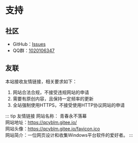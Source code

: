 # 支持

## 社区

- GitHub：[Issues](https://github.com/qcyblm/qcyblm.github.io/issues)
- QQ群：[1020106347](https://shang.qq.com/wpa/qunwpa?idkey=bf938e49775101ba186b4b59683b0c7ef617a20c7a05711ccf05301649e30501)

## 友联
本站接收友情链接，相关要求如下：

1. 网站合法合规，不接受违规网站的申请
2. 需要有原创内容，且保持一定频率的更新
3. 全站强制使用HTTPS，不接受使用HTTP协议网站的申请

::: tip 友情链接
网站名称： 青春永不落幕  
网站地址：https://qcyblm.gitee.io/  
网站头像：https://qcyblm.gitee.io/favicon.ico  
网站简介：一位网页设计和收集Windows平台软件的爱好者。
:::

<Vssue :title="$title" />